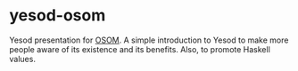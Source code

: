 yesod-osom
==========

Yesod presentation for [OSOM][osom]. A simple introduction to Yesod to make
more people aware of its existence and its benefits. Also, to promote Haskell
values.

[osom]: http://osom.ro/ "OSOM"
